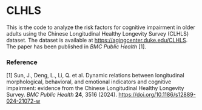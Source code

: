 # CLHLS
This is the code to analyze the risk factors for cognitive impairment in older adults using the Chinese Longitudinal Healthy Longevity Survey (CLHLS) dataset. The dataset is available at <https://agingcenter.duke.edu/CLHLS>. The paper has been published in *BMC Public Health* [1].

### Reference
[1] Sun, J., Deng, L., Li, Q. et al. Dynamic relations between longitudinal morphological, behavioral, and emotional indicators and cognitive impairment: evidence from the Chinese Longitudinal Healthy Longevity Survey. *BMC Public Health* **24**, 3516 (2024). <https://doi.org/10.1186/s12889-024-21072-w>
